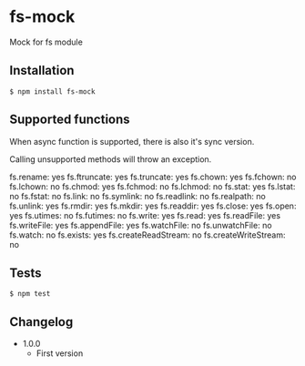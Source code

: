 # fs-mock

Mock for fs module

## Installation

```
$ npm install fs-mock
```

## Supported functions

When async function is supported, there is also it's sync version.

Calling unsupported methods will throw an exception.

fs.rename: yes
fs.ftruncate: yes
fs.truncate: yes
fs.chown: yes
fs.fchown: no
fs.lchown: no
fs.chmod: yes
fs.fchmod: no
fs.lchmod: no
fs.stat: yes
fs.lstat: no
fs.fstat: no
fs.link: no
fs.symlink: no
fs.readlink: no
fs.realpath: no
fs.unlink: yes
fs.rmdir: yes
fs.mkdir: yes
fs.readdir: yes
fs.close: yes
fs.open: yes
fs.utimes: no
fs.futimes: no
fs.write: yes
fs.read: yes
fs.readFile: yes
fs.writeFile: yes
fs.appendFile: yes
fs.watchFile: no
fs.unwatchFile: no
fs.watch: no
fs.exists: yes
fs.createReadStream: no
fs.createWriteStream: no

## Tests

```
$ npm test
```

## Changelog

* 1.0.0
	+ First version